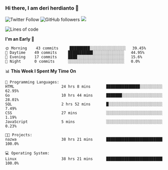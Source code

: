 ### Hi there, I am deri herdianto 👋
![Twitter Follow](https://img.shields.io/twitter/follow/deikatsuo?label=Follow)
![GitHub followers](https://img.shields.io/github/followers/deikatsuo?label=Follow&style=social)
![](https://visitor-badge.glitch.me/badge?page_id=deikatsuo.deikatsuo)

<!--
**deikatsuo/deikatsuo** is a ✨ _special_ ✨ repository because its `README.md` (this file) appears on your GitHub profile.

Here are some ideas to get you started:

- 🔭 I’m currently working on ...
- 🌱 I’m currently learning ...
- 👯 I’m looking to collaborate on ...
- 🤔 I’m looking for help with ...
- 💬 Ask me about ...
- 📫 How to reach me: ...
- 😄 Pronouns: ...
- ⚡ Fun fact: ...
-->

<!--START_SECTION:waka-->
![Lines of code](https://img.shields.io/badge/From%20Hello%20World%20I%27ve%20Written-28291%20lines%20of%20code-blue)

**I'm an Early 🐤** 

```text
🌞 Morning    43 commits     █████████░░░░░░░░░░░░░░░░   39.45% 
🌆 Daytime    49 commits     ███████████░░░░░░░░░░░░░░   44.95% 
🌃 Evening    17 commits     ████░░░░░░░░░░░░░░░░░░░░░   15.6% 
🌙 Night      0 commits      ░░░░░░░░░░░░░░░░░░░░░░░░░   0.0%

```


📊 **This Week I Spent My Time On** 

```text
💬 Programming Languages: 
HTML                     24 hrs 8 mins       ███████████████░░░░░░░░░░   62.95% 
Go                       10 hrs 44 mins      ███████░░░░░░░░░░░░░░░░░░   28.01% 
SQL                      2 hrs 52 mins       █░░░░░░░░░░░░░░░░░░░░░░░░   7.49% 
CSS                      27 mins             ░░░░░░░░░░░░░░░░░░░░░░░░░   1.19% 
JavaScript               5 mins              ░░░░░░░░░░░░░░░░░░░░░░░░░   0.23%

🐱‍💻 Projects: 
nazwa                    38 hrs 21 mins      █████████████████████████   100.0%

💻 Operating System: 
Linux                    38 hrs 21 mins      █████████████████████████   100.0%

```


<!--END_SECTION:waka-->
